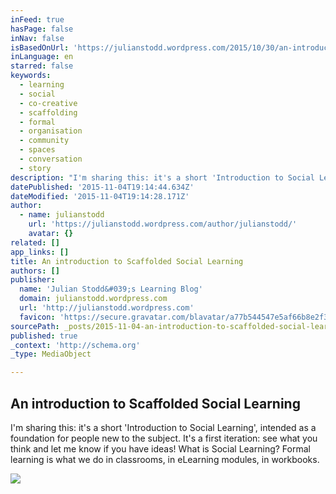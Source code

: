 ```yaml
---
inFeed: true
hasPage: false
inNav: false
isBasedOnUrl: 'https://julianstodd.wordpress.com/2015/10/30/an-introduction-to-scaffolded-social-learning/'
inLanguage: en
starred: false
keywords:
  - learning
  - social
  - co-creative
  - scaffolding
  - formal
  - organisation
  - community
  - spaces
  - conversation
  - story
description: "I'm sharing this: it's a short 'Introduction to Social Learning', intended as a foundation for people new to the subject. It's a first iteration: see what you think and let me know if you have ideas! What is Social Learning? Formal learning is what we do in classrooms, in eLearning modules, in workbooks."
datePublished: '2015-11-04T19:14:44.634Z'
dateModified: '2015-11-04T19:14:28.171Z'
author:
  - name: julianstodd
    url: 'https://julianstodd.wordpress.com/author/julianstodd/'
    avatar: {}
related: []
app_links: []
title: An introduction to Scaffolded Social Learning
authors: []
publisher:
  name: 'Julian Stodd&#039;s Learning Blog'
  domain: julianstodd.wordpress.com
  url: 'http://julianstodd.wordpress.com'
  favicon: 'https://secure.gravatar.com/blavatar/a77b544547e5af66b8e2f3e1064f4202?s=16'
sourcePath: _posts/2015-11-04-an-introduction-to-scaffolded-social-learning.md
published: true
_context: 'http://schema.org'
_type: MediaObject

---
```

<article style=""><h1>An introduction to Scaffolded Social Learning</h1><p>I'm sharing this: it's a short 'Introduction to Social Learning', intended as a foundation for people new to the subject. It's a first iteration: see what you think and let me know if you have ideas! What is Social Learning? Formal learning is what we do in classrooms, in eLearning modules, in workbooks.</p><img src="https://julianstodd.files.wordpress.com/2015/10/img_5793.jpg?w=640&amp;h=480" /></article>